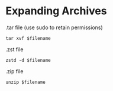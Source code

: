 # Expanding Archives

.tar file (use sudo to retain permissions)
```
tar xvf $filename
```

.zst file
```
zstd -d $filename
```

.zip file
```
unzip $filename
```
